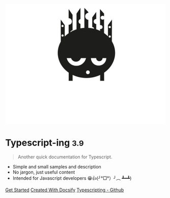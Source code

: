 
![logo](_media/avatar.png)

# Typescript-ing <small>3.9</small>

> Another quick documentation for Typescript.

- Simple and small samples and description
- No jargon, just useful content
- Intended for Javascript developers
 😁👍(╯°□°）╯︵ ┻━┻) 

[Get Started](README.md)
[Created With Docsify](https://github.com/docsifyjs/docsify/) 
[Typescripting - Github](https://github.com/ayhanyildiz/typescripting/)

